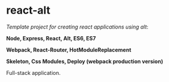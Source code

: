 # react-alt
_Template project for creating react applications using alt_:

**Node, Express, React, Alt, ES6, ES7** 

**Webpack, React-Router, HotModuleReplacement**

**Skeleton, Css Modules, Deploy (webpack production version)** 

Full-stack application.
